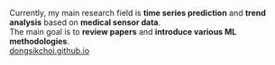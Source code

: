 Currently, my main research field is **time series prediction** and **trend analysis** based on **medical sensor data**. <br>
The main goal is to **review papers** and **introduce various ML methodologies**. <br>
[dongsikchoi.github.io](https://dongsikchoi.github.io)
